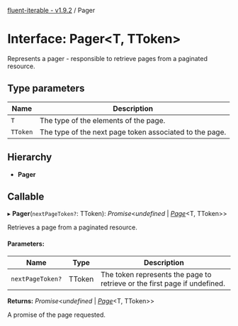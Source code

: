 [fluent-iterable - v1.9.2](../README.md) / Pager

# Interface: Pager<T, TToken\>

Represents a pager - responsible to retrieve pages from a paginated resource.

## Type parameters

Name | Description |
------ | ------ |
`T` | The type of the elements of the page.   |
`TToken` | The type of the next page token associated to the page.    |

## Hierarchy

* **Pager**

## Callable

▸ **Pager**(`nextPageToken?`: TToken): *Promise*<*undefined* \| [*Page*](page.md)<T, TToken\>\>

Retrieves a page from a paginated resource.

#### Parameters:

Name | Type | Description |
------ | ------ | ------ |
`nextPageToken?` | TToken | The token represents the page to retrieve or the first page if undefined.   |

**Returns:** *Promise*<*undefined* \| [*Page*](page.md)<T, TToken\>\>

A promise of the page requested.
